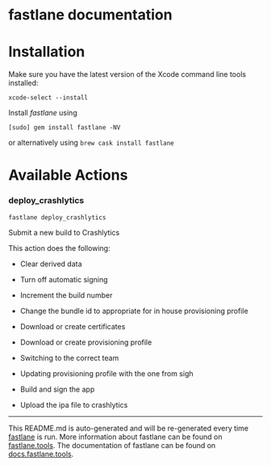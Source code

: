 fastlane documentation
================
# Installation

Make sure you have the latest version of the Xcode command line tools installed:

```
xcode-select --install
```

Install _fastlane_ using
```
[sudo] gem install fastlane -NV
```
or alternatively using `brew cask install fastlane`

# Available Actions
### deploy_crashlytics
```
fastlane deploy_crashlytics
```
Submit a new build to Crashlytics

This action does the following:



- Clear derived data

- Turn off automatic signing

- Increment the build number

- Change the bundle id to appropriate for in house provisioning profile

- Download or create certificates

- Download or create provisioning profile

- Switching to the correct team

- Updating provisioning profile with the one from sigh

- Build and sign the app

- Upload the ipa file to crashlytics

----

This README.md is auto-generated and will be re-generated every time [fastlane](https://fastlane.tools) is run.
More information about fastlane can be found on [fastlane.tools](https://fastlane.tools).
The documentation of fastlane can be found on [docs.fastlane.tools](https://docs.fastlane.tools).
